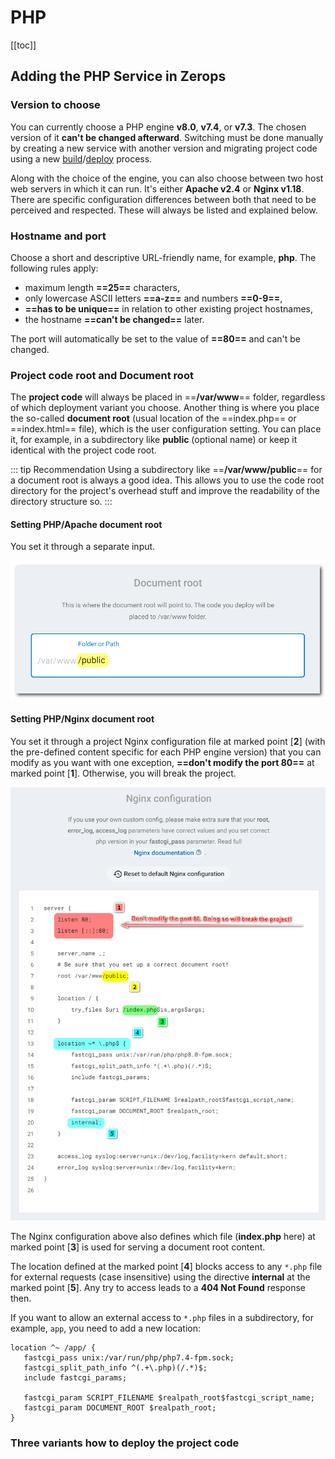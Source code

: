 # PHP

[[toc]]

## Adding the PHP Service in Zerops

### Version to choose

You can currently choose a PHP engine **v8.0**, **v7.4**, or **v7.3**. The chosen version of it **can't be changed afterward**. Switching must be done manually by creating a new service with another version and migrating project code using a new [build](/documentation/build/how-zerops-build-works.html)/[deploy](/documentation/deploy/how-deploy-works.html) process.

Along with the choice of the engine, you can also choose between two host web servers in which it can run. It's either **Apache v2.4** or **Nginx v1.18**. There are specific configuration differences between both that need to be perceived and respected. These will always be listed and explained below.

### Hostname and port

Choose a short and descriptive URL-friendly name, for example, **php**. The following rules apply:

* maximum length **==25==** characters,
* only lowercase ASCII letters **==a-z==** and numbers **==0-9==**,
* **==has to be unique==** in relation to other existing project hostnames,
* the hostname **==can't be changed==** later.

The port will automatically be set to the value of **==80==** and can't be changed.

### Project code root and Document root

The **project code** will always be placed in ==**/var/www**== folder, regardless of which deployment variant you choose. Another thing is where you place the so-called **document root** (usual location of the ==index.php== or ==index.html== file), which is the user configuration setting. You can place it, for example, in a subdirectory like **public** (optional name) or keep it identical with the project code root.

<!-- markdownlint-disable DOCSMD004 -->
::: tip Recommendation
Using a subdirectory like ==**/var/www/public**== for a document root is always a good idea. This allows you to use the code root directory for the project's overhead stuff and improve the readability of the directory structure so.
:::
<!-- markdownlint-enable DOCSMD004 -->

#### Setting PHP/Apache document root

You set it through a separate input.

![PHP+Apache](./images/PHP-Apache-Document-Root.png "Document root")

#### Setting PHP/Nginx document root

You set it through a project Nginx configuration file at marked point [**2**] (with the pre-defined content specific for each PHP engine version) that you can modify as you want with one exception, **==don't modify the port 80==** at marked point [**1**]. Otherwise, you will break the project.

![PHP+Nginx](./images/PHP-Nginx-Document-Root.png "Document root")

The Nginx configuration above also defines which file (**index.php** here) at marked point [**3**] is used for serving a document root content.

The location defined at the marked point [**4**] blocks access to any `*.php` file for external requests (case insensitive) using the directive **internal** at the marked point [**5**]. Any try to access leads to a **404 Not Found** response then.

If you want to allow an external access to `*.php` files in a subdirectory, for example, `app`, you need to add a new location:

```nginx
location ^~ /app/ {
   fastcgi_pass unix:/var/run/php/php7.4-fpm.sock;
   fastcgi_split_path_info ^(.+\.php)(/.*)$;
   include fastcgi_params;

   fastcgi_param SCRIPT_FILENAME $realpath_root$fastcgi_script_name;
   fastcgi_param DOCUMENT_ROOT $realpath_root;
}
```

### Three variants how to deploy the project code

